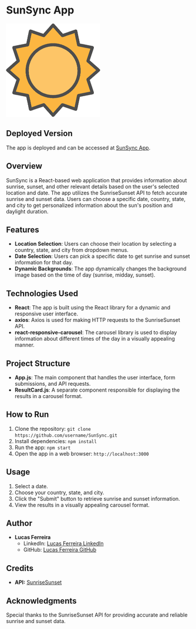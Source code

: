 # SunSync App

![SunSync Logo](./public/favicon.ico)

## Deployed Version

The app is deployed and can be accessed at [SunSync App](https://lcsferreira.github.io/sunsync-app/).

## Overview

SunSync is a React-based web application that provides information about sunrise, sunset, and other relevant details based on the user's selected location and date. The app utilizes the SunriseSunset API to fetch accurate sunrise and sunset data. Users can choose a specific date, country, state, and city to get personalized information about the sun's position and daylight duration.

## Features

- **Location Selection**: Users can choose their location by selecting a country, state, and city from dropdown menus.
- **Date Selection**: Users can pick a specific date to get sunrise and sunset information for that day.
- **Dynamic Backgrounds**: The app dynamically changes the background image based on the time of day (sunrise, midday, sunset).

## Technologies Used

- **React**: The app is built using the React library for a dynamic and responsive user interface.
- **axios**: Axios is used for making HTTP requests to the SunriseSunset API.
- **react-responsive-carousel**: The carousel library is used to display information about different times of the day in a visually appealing manner.

## Project Structure

- **App.js**: The main component that handles the user interface, form submissions, and API requests.
- **ResultCard.js**: A separate component responsible for displaying the results in a carousel format.

## How to Run

1. Clone the repository: `git clone https://github.com/username/SunSync.git`
2. Install dependencies: `npm install`
3. Run the app: `npm start`
4. Open the app in a web browser: `http://localhost:3000`

## Usage

1. Select a date.
2. Choose your country, state, and city.
3. Click the "Submit" button to retrieve sunrise and sunset information.
4. View the results in a visually appealing carousel format.

## Author

- **Lucas Ferreira**
  - LinkedIn: [Lucas Ferreira LinkedIn](https://www.linkedin.com/in/ls-oferreira/)
  - GitHub: [Lucas Ferreira GitHub](https://github.com/ls-oferreira)

## Credits

- **API:** [SunriseSunset](https://sunrisesunset.io/api/)

## Acknowledgments

Special thanks to the SunriseSunset API for providing accurate and reliable sunrise and sunset data.
